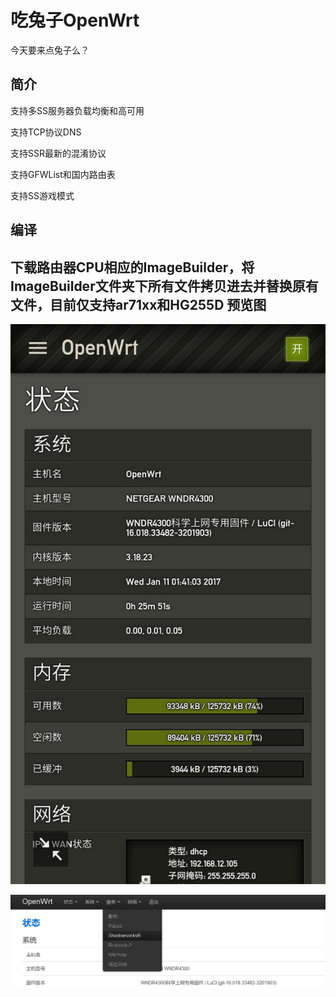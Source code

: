 # 吃兔子OpenWrt
今天要来点兔子么？


简介
---

支持多SS服务器负载均衡和高可用

支持TCP协议DNS

支持SSR最新的混淆协议

支持GFWList和国内路由表

支持SS游戏模式


编译
---
下载路由器CPU相应的ImageBuilder，将ImageBuilder文件夹下所有文件拷贝进去并替换原有文件，目前仅支持ar71xx和HG255D
预览图
---
![demo](https://github.com/AlexZhuo/BreakwallOpenWrt/raw/master/screenshots/wndr4300.jpg)

![demo](https://github.com/AlexZhuo/BreakwallOpenWrt/raw/master/screenshots/services.png)
